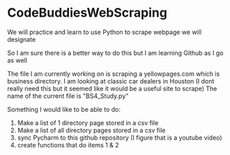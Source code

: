 # CodeBuddiesWebScraping
We will practice and learn to use Python to scrape webpage we will designate

So I am sure there is a better way to do this but I am learning Github as I go as well

The file I am currently working on is scraping a yellowpages.com which is business directory. I am looking at classic car dealers in Houston (I dont really need this but it seemed like it would be a useful site to scrape) The name of the current file is "BS4_Study.py"

Something I would like to be able to do:

1. Make a list of 1 directory page stored in a csv file
2. Make a list of all directory pages stored in a csv file
3. sync Pycharm to this github repository (I figure that is a youtube video)
4. create functions that do items 1 & 2 
